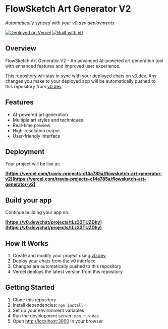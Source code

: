 # FlowSketch Art Generator V2

*Automatically synced with your [v0.dev](https://v0.dev) deployments*

[![Deployed on Vercel](https://img.shields.io/badge/Deployed%20on-Vercel-black?style=for-the-badge&logo=vercel)](https://vercel.com/travis-projects-c14a785a/flowsketch-art-generator-v2)
[![Built with v0](https://img.shields.io/badge/Built%20with-v0.dev-black?style=for-the-badge)](https://v0.dev/chat/projects/tLz33TUZDhy)

## Overview

FlowSketch Art Generator V2 - An advanced AI-powered art generation tool with enhanced features and improved user experience.

This repository will stay in sync with your deployed chats on [v0.dev](https://v0.dev).
Any changes you make to your deployed app will be automatically pushed to this repository from [v0.dev](https://v0.dev).

## Features

- AI-powered art generation
- Multiple art styles and techniques
- Real-time preview
- High-resolution output
- User-friendly interface

## Deployment

Your project will be live at:

**[https://vercel.com/travis-projects-c14a785a/flowsketch-art-generator-v2](https://vercel.com/travis-projects-c14a785a/flowsketch-art-generator-v2)**

## Build your app

Continue building your app on:

**[https://v0.dev/chat/projects/tLz33TUZDhy](https://v0.dev/chat/projects/tLz33TUZDhy)**

## How It Works

1. Create and modify your project using [v0.dev](https://v0.dev)
2. Deploy your chats from the v0 interface
3. Changes are automatically pushed to this repository
4. Vercel deploys the latest version from this repository

## Getting Started

1. Clone this repository
2. Install dependencies: `npm install`
3. Set up your environment variables
4. Run the development server: `npm run dev`
5. Open [http://localhost:3000](http://localhost:3000) in your browser
